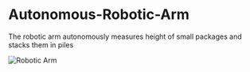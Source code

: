 # Autonomous-Robotic-Arm
The robotic arm autonomously measures height of small packages and stacks them in piles  


![Robotic Arm](https://user-images.githubusercontent.com/85200064/167993038-6446e26f-d193-4814-a96e-100f309b487b.jpg)
